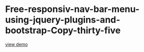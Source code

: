 # Free-responsiv-nav-bar-menu-using-jquery-plugins-and-bootstrap-Copy-thirty-five
<a href="http://webi4u.com/web/article/Free-responsiv-nav-bar-menu-using-jquery-plugins-and-bootstrap-Copy-thirty-five/">
  view demo
  </a>
